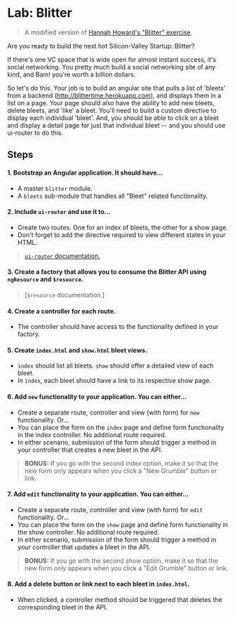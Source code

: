 # Lab: Blitter

> A modified version of [Hannah Howard's "Blitter" exercise](http://hannahhoward.github.io/angular-intermediate-wdi/).

Are you ready to build the next hot Silicon-Valley Startup: Blitter?

If there's one VC space that is wide open for almost instant success, it's social networking. You pretty much build a social networking site of any kind, and Bam! you're worth a billion dollars.

So let's do this. Your job is to build an angular site that pulls a list of 'bleets' from a backend (http://blittertime.herokuapp.com), and displays them in a list on a page. Your page should also have the ability to add new bleets, delete bleets, and 'like' a bleet. You'll need to build a custom directive to display each individual 'bleet'. And, you should be able to click on a bleet and display a detail page for just that individual bleet -- and you should use ui-router to do this.

## Steps

#### 1. Bootstrap an Angular application. It should have...

* A master `blitter` module.
* A `bleets` sub-module that handles all "Bleet" related functionality.

#### 2. Include `ui-router` and use it to...

* Create two routes. One for an index of bleets, the other for a show page.
* Don't forget to add the directive required to view different states in your HTML.

> [`ui-router` documentation.](https://github.com/angular-ui/ui-router/wiki)

#### 3. Create a factory that allows you to consume the Blitter API using `ngResource` and `$resource`.

> [`$resource` documentation.]

#### 4. Create a controller for each route.

* The controller should have access to the functionality defined in your factory.

####  5. Create `index.html` and `show.html` bleet views.

* `index` should list all bleets. `show` should offer a detailed view of each bleet.
* In `index`, each bleet should have a link to its respective show page.

#### 6. Add `new` functionality to your application. You can either...

* Create a separate route, controller and view (with form) for `new` functionality. Or...
* You can place the form on the `index` page and define form functionality in the index controller. No additional route required.
* In either scenario, submission of the form should trigger a method in your controller that creates a new bleet in the API.

> **BONUS:** If you go with the second index option, make it so that the new form only appears when you click a "New Grumble" button or link.

####  7. Add `edit` functionality to your application. You can either...

* Create a separate route, controller and view (with form) for `edit` functionality. Or...
* You can place the form on the `show` page and define form functionality in the show controller. No additional route required.
* In either scenario, submission of the form should trigger a method in your controller that updates a bleet in the API.

> **BONUS:** If you go with the second show option, make it so that the new form only appears when you click a "Edit Grumble" button or link.

#### 8. Add a delete button or link next to each bleet in `index.html`.

* When clicked, a controller method should be triggered that deletes the corresponding bleet in the API.
